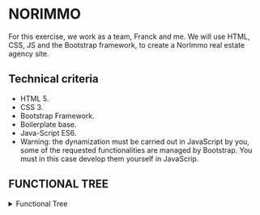 # NORIMMO

For this exercise, we work as a team, Franck and me. We will use HTML, CSS, JS and the Bootstrap framework, to create a NorImmo real estate agency site.

## Technical criteria

* HTML 5.
* CSS 3.
* Bootstrap Framework.
* Boilerplate base.
* Java-Script ES6.
* Warning: the dynamization must be carried out in JavaScript by you, some of the requested functionalities are managed by Bootstrap. You must in this case develop them yourself in JavaScrip.


## FUNCTIONAL TREE

<details>
<summary>Functional Tree</summary>
<img src="doc/functional_tree.jpg" alt="functional_tree" style="height: 100px; width:100px;"/>
</details>

